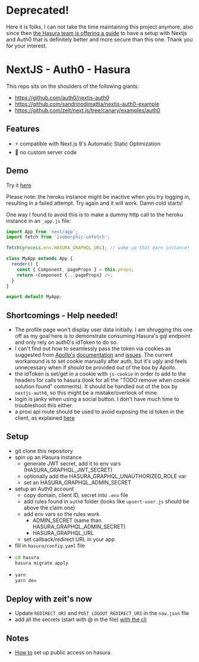 # Deprecated!

Here it is folks, I can not take the time maintaining this project anymore, also since then [the Hasura team is offering a guide](https://hasura.io/learn/graphql/nextjs-fullstack-serverless/introduction/?utm_campaign=learn&utm_medium=social&utm_source=twitter) to have a setup with Nextjs and Auth0 that is definitely better and more secure than this one. Thank you for your interest.

# NextJS - Auth0 - Hasura

This repo sits on the shoulders of the following giants:

- https://github.com/auth0/nextjs-auth0
- https://github.com/sandrinodimattia/nextjs-auth0-example
- https://github.com/zeit/next.js/tree/canary/examples/auth0

## Features

- ⚡️ compatible with Next.js 9's Automatic Static Optimization
- 🚫 no custom server code

## Demo

Try it [here](https://nextjs-auth0-hasura.vercel.app)

Please note: the heroku instance might be inactive when you try logging in, resulting in a failed attempt. Try again and it will work. Damn cold starts!

One way I found to avoid this is to make a dummy http call to the heroku instance in an `_app.js` file:

```js
import App from 'next/app';
import fetch from 'isomorphic-unfetch';

fetch(process.env.HASURA_GRAPHQL_URL); // wake up that darn instance!

class MyApp extends App {
  render() {
    const { Component, pageProps } = this.props;
    return <Component {...pageProps} />;
  }
}

export default MyApp;
```

## Shortcomings - Help needed!

- The profile page won't display user data initially. I am shrugging this one off as my goal here is to demonstrate consuming Hasura's gql endpoint and only rely on auth0's idToken to do so.
- I can't find out how to seamlessly pass the token via cookies as suggested from [Apollo's](https://github.com/apollographql/apollo-client/issues/4455) [documentation](https://github.com/apollographql/apollo-client/issues/4190) and [issues](https://github.com/apollographql/apollo-client/issues/41900). The current workaround is to set cookie manually after auth, but it's ugly and feels unnecessary when if should be provided out of the box by Apollo.
- the idToken is set/get in a cookie with `js-cookie` in order to add to the headers for calls to hasura (look for all the "TODO remove when cookie solution found" comments). It should be handled out of the box by `nextjs-auth0`, so this might be a mistake/overlook of mine.
- login is janky when using a social button. I don't have much time to troubleshoot this either.
- a proxi api route should be used to avoid exposing the id token in the client, as explained [here](https://github.com/auth0/nextjs-auth0/issues/67#issuecomment-581599845)

## Setup

- git clone this repository
- spin up an Hasura instance
  - generate JWT secret, add it to env vars (HASURA_GRAPHQL_JWT_SECRET)
  - optionally add the HASURA_GRAPHQL_UNAUTHORIZED_ROLE var
  - set an HASURA_GRAPHQL_ADMIN_SECRET
- setup an Auth0 account
  - copy domain, client ID, secret into `.env` file
  - add rules found in `auth0` folder (looks like `upsert-user.js` should be above the claim one)
  - add env vars so the rules work
    - ADMIN_SECRET (same than HASURA_GRAPHQL_ADMIN_SECRET)
    - HASURA_GRAPHQL_URL
  - set callback/redirect URL in your app
- fill in `hasura/config.yaml` file
- ```bash
  cd hasura
  hasura migrate apply
  ```
- ```bash
  yarn
  yarn dev
  ```

## Deploy with zeit's now

- Update `REDIRECT_URI` and `POST_LOGOUT_REDIRECT_URI` in the `now.json` file
- add all the secrets (start with @ in the file) [with the cli](https://zeit.co/docs/v2/build-step/#using-environment-variables-and-secrets)

## Notes

- [How to](https://dev.to/mikewheaton/public-graphql-queries-with-hasura-2n06) set up public access on hasura.
